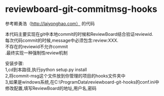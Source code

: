 # reviewboard-git-commitmsg-hooks
参考赖勇浩（http://laiyonghao.com）  的代码

本代码主要实现在git中本地commit的时候和ReviewBoard结合验证reviewid.<br>
每次代码commit的时候,message中必须包含:review:XXX.<br>
不存在的reviewid不允许commit<br>.最终实现一种强制性review机制<br>

安装步骤:<br>
1,cd到本路径,执行python setup.py install<br>
2,将commit-msg这个文件放到你管理的项目的hooks文件夹中<br>
3,如果是windows系统,在C:\ProgramData\reviewboard-git-hooks的conf.ini中修改配置,填写ReviewBoard的地址,用户名,密码
